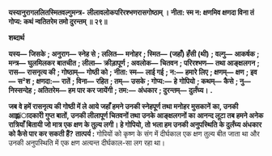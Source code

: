 **यस्यानुरागललितस्मितवल्गुमन्त्र-** **लीलावलोकपरिरश्भणरासगोष्ठाम् ।** **नीता: स्म न: क्षणमिव क्षणदा विना तं** **गोप्य: कथं न्वतितरेम तमो दुरन्तम् ॥ २९॥** 

**शब्दार्थ** 

**यस्य—** **जिसके** **; अनुराग—** **स्नेह से** **; ललित—** **मनोहर** **; स्मित—** **(जहाँ) हँसी (थी)** **; वल्गु—** **आकर्षक** **; मन्त्र—** **घुलमिलकर** **बातचीत** **; लीला—** **क्रीड़ापूर्ण** **; अवलोक—** **चितवन** **; परिरश्भण—** **तथा आङ्क्षलगन** **; रास—** **रासनृत्य की** **; गोष्ठाम्—** **गोष्ठी को** **;** **नीता: स्म—** **लाई गई** **; न:—** **हमारे लिए** **; क्षणम्—** **क्षण** **; इव—** **स²श** **; क्षणदा:—** **रातें** **; विना—** **रहित** **; तम्—** **उसके** **; गोप्य:—** **हे** **गोपियो** **; कथम्—** **कैसे** **; नु—** **निस्सन्देह** **; अतितरेम—** **हम पार कर जायेंगी** **; तम:—** **अंधकार** **; दुरन्तम्—** **दुर्लंघ्य।** **.** 

**जब वे हमें रासनृत्य की गोष्ठी में ले आये जहाँ हमने उनकी स्नेहपूर्ण तथा मनोहर मुसकानें** **का, उनकी आह्लïादकारीे गुप्त बातों, उनकी लीलापूर्ण चितवनों तथा उनके आङ्क्षलगनों का** **आनन्द लूटा तब हमने अनेक रात्रियाँ बितायी जो मात्र एक क्षण के तुल्य लगी। हे गोपियो, तो** **भला हम उनकी अनुपस्थिति के दुर्लंघ्य अंधकार को कैसे पार कर सकती हैं?** **तात्पर्य :** गोपियों को कृष्ण के संग में दीर्घकाल एक क्षण तुल्य बीत जाता था और उनकी अनुपस्थिति में एक क्षण अत्यन्त दीर्घकाल-सा लग रहा था।  